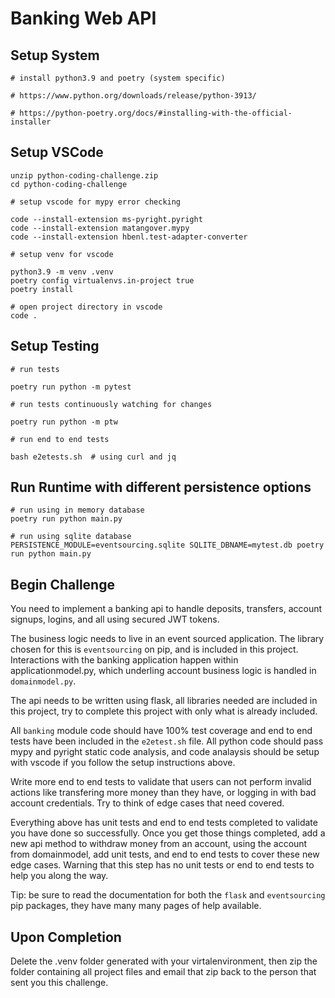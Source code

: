 # Banking Web API

## Setup System

    # install python3.9 and poetry (system specific)

    # https://www.python.org/downloads/release/python-3913/

    # https://python-poetry.org/docs/#installing-with-the-official-installer

## Setup VSCode

    unzip python-coding-challenge.zip
    cd python-coding-challenge

    # setup vscode for mypy error checking

    code --install-extension ms-pyright.pyright
    code --install-extension matangover.mypy
    code --install-extension hbenl.test-adapter-converter

    # setup venv for vscode

    python3.9 -m venv .venv
    poetry config virtualenvs.in-project true 
    poetry install

    # open project directory in vscode
    code .

## Setup Testing

    # run tests

    poetry run python -m pytest

    # run tests continuously watching for changes

    poetry run python -m ptw
    
    # run end to end tests

    bash e2etests.sh  # using curl and jq

## Run Runtime with different persistence options

    # run using in memory database 
    poetry run python main.py
    
    # run using sqlite database
    PERSISTENCE_MODULE=eventsourcing.sqlite SQLITE_DBNAME=mytest.db poetry run python main.py 

## Begin Challenge

You need to implement a banking api to handle deposits, transfers, account signups, logins, and all using secured JWT tokens.

The business logic needs to live in an event sourced application. The library chosen for this is `eventsourcing` on pip, and is included in this project. Interactions with the banking application happen within applicationmodel.py, which underling account business logic is handled in `domainmodel.py`.

The api needs to be written using flask, all libraries needed are included in this project, try to complete this project with only what is already included.

All `banking` module code should have 100% test coverage and end to end tests have been included in the `e2etest.sh` file. All python code should pass mypy and pyright static code analysis, and code analaysis should be setup with vscode if you follow the setup instructions above.

Write more end to end tests to validate that users can not perform invalid actions like transfering more money than they have, or logging in with bad account credentials. Try to think of edge cases that need covered.

Everything above has unit tests and end to end tests completed to validate you have done so successfully. Once you get those things completed, add a new api method to withdraw money from an account, using the account from domainmodel, add unit tests, and end to end tests to cover these new edge cases. Warning that this step has no unit tests or end to end tests to help you along the way.

Tip: be sure to read the documentation for both the `flask` and `eventsourcing` pip packages, they have many many pages of help available.

## Upon Completion

Delete the .venv folder generated with your virtalenvironment, then zip the folder containing all project files and email that zip back to the person that sent you this challenge.